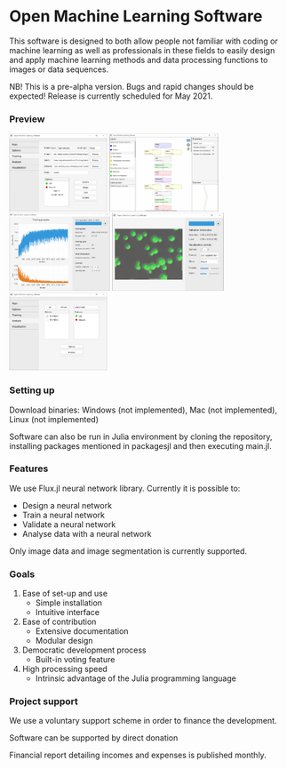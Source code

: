 # Open Machine Learning Software
This software is designed to both allow people not familiar with coding or machine learning as well as professionals in these fields to easily design and apply machine learning methods and data processing functions to images or data sequences.

NB! This is a pre-alpha version. Bugs and rapid changes should be expected! Release is currently scheduled for May 2021.

### Preview

<img  src="docs/scrrenshots/training.png" height = 140em> <img  src="docs/scrrenshots/designer.png" height = 140em> <img  src="docs/scrrenshots/trainingplot.png" height = 140em> <img  src="docs/scrrenshots/validationplot.png" height = 140em> <img  src="docs/scrrenshots/analysis.png" height = 140em>


### Setting up
Download binaries: Windows (not implemented), Mac (not implemented), Linux (not implemented)

Software can also be run in Julia environment by cloning the repository, installing packages mentioned in packagesjl and then executing main.jl.

### Features
We use Flux.jl neural network library. Currently it is possible to:
  - Design a neural network
  - Train a neural network
  - Validate a neural network
  - Analyse data with a neural network
  
Only image data and image segmentation is currently supported.

### Goals
1. Ease of set-up and use
      - Simple installation
      - Intuitive interface
2. Ease of contribution
      - Extensive documentation
      - Modular design
3. Democratic development process
      - Built-in voting feature
4. High processing speed
      - Intrinsic advantage of the Julia programming language

### Project support
We use a voluntary support scheme in order to finance the development. 

Software can be supported by direct donation

Financial report detailing incomes and expenses is published monthly.
